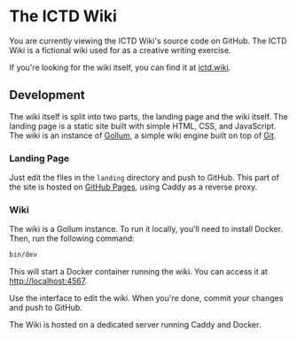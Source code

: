 # The ICTD Wiki

You are currently viewing the ICTD Wiki's source code on GitHub. The ICTD Wiki is a fictional wiki used for as a creative writing exercise.

If you're looking for the wiki itself, you can find it at [ictd.wiki](https://ictd.wiki).

## Development

The wiki itself is split into two parts, the landing page and the wiki itself. The landing page is a static site built with simple HTML, CSS, and JavaScript. The wiki is an instance of [Gollum](https://github.com/gollum/gollum), a simple wiki engine built on top of [Git](https://git-scm.com/).

### Landing Page

Just edit the files in the `landing` directory and push to GitHub. This part of the site is hosted on [GitHub Pages](https://ictd-wiki.github.io/www/), using Caddy as a reverse proxy.

### Wiki

The wiki is a Gollum instance. To run it locally, you'll need to install Docker. Then, run the following command:

```bash
bin/dev
```

This will start a Docker container running the wiki. You can access it at [http://localhost:4567](http://localhost:4567).

Use the interface to edit the wiki. When you're done, commit your changes and push to GitHub.

The Wiki is hosted on a dedicated server running Caddy and Docker.
